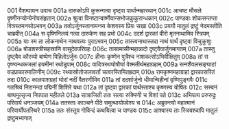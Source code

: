 001	वैशम्पायन उवाच
001a	दारुकोऽपि कुरून्गत्वा दृष्ट्वा पार्थान्महारथान्
001c	आचष्ट मौसले वृष्णीनन्योन्येनोपसंहृतान्
002a	श्रुत्वा विनष्टान्वार्ष्णेयान्सभोजकुकुरान्धकान्
002c	पाण्डवाः शोकसन्तप्ता वित्रस्तमनसोऽभवन्
003a	ततोऽर्जुनस्तानामन्त्र्य केशवस्य प्रियः सखा
003c	प्रययौ मातुलं द्रष्टुं नेदमस्तीति चाब्रवीत्
004a	स वृष्णिनिलयं गत्वा दारुकेण सह प्रभो
004c	ददर्श द्वारकां वीरो मृतनाथामिव स्त्रियम्
005a	याः स्म ता लोकनाथेन नाथवत्यः पुराऽभवन्
005c	तास्त्वनाथास्तदा नाथं पार्थं दृष्ट्वा विचुक्रुशुः
006a	षोडशस्त्रीसहस्राणि वासुदेवपरिग्रहः
006c	तासामासीन्महान्नादो दृष्ट्वैवार्जुनमागतम्
007a	तास्तु दृष्ट्वैव कौरव्यो बाष्पेण पिहितोऽर्जुनः
007c	हीनाः कृष्णेन पुत्रैश्च नाशकत्सोऽभिवीक्षितुम्
008a	तां स वृष्ण्यन्धकजलां हयमीनां रथोडुपाम्
008c	वादित्ररथघोषौघां वेश्मतीर्थमहाग्रहाम्
009a	रत्नशैवलसङ्घाटां वज्रप्राकारमालिनीम्
009c	रथ्यास्रोतोजलावर्तां चत्वरस्तिमितह्रदाम्
010a	रामकृष्णमहाग्राहां द्वारकासरितं तदा
010c	कालपाशग्रहां घोरां नदीं वैतरणीमिव
011a	तां ददर्शार्जुनो धीमान्विहीनां वृष्णिपुङ्गवैः
011c	गतश्रियं निरानन्दां पद्मिनीं शिशिरे यथा
012a	तां दृष्ट्वा द्वारकां पार्थस्ताश्च कृष्णस्य योषितः
012c	सस्वनं बाष्पमुत्सृज्य निपपात महीतले
013a	सात्राजिती ततः सत्या रुक्मिणी च विशां पते
013c	अभिपत्य प्ररुरुदुः परिवार्य धनञ्जयम्
014a	ततस्ताः काञ्चने पीठे समुत्थायोपवेश्य च
014c	अब्रुवन्त्यो महात्मानं परिवार्योपतस्थिरे
015a	ततः संस्तूय गोविन्दं कथयित्वा च पाण्डवः
015c	आश्वास्य ताः स्त्रियश्चापि मातुलं द्रष्टुमभ्यगात्
